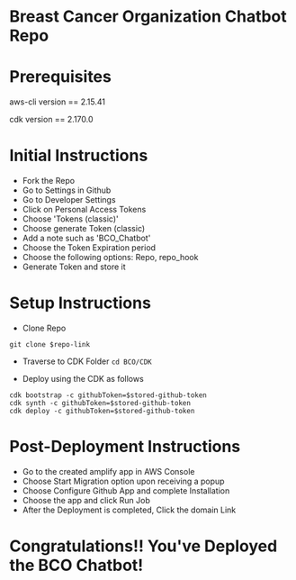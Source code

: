 # Breast Cancer Organization Chatbot Repo
# Prerequisites 

aws-cli version == 2.15.41

cdk version == 2.170.0

# Initial Instructions

- Fork the Repo
- Go to Settings in Github
- Go to Developer Settings
- Click on Personal Access Tokens
- Choose 'Tokens (classic)'
- Choose generate Token (classic)
- Add a note such as 'BCO_Chatbot'
- Choose the Token Expiration period
- Choose the following options: Repo, repo_hook
- Generate Token and store it

# Setup Instructions

- Clone Repo

```git clone $repo-link```

- Traverse to CDK Folder
```cd BCO/CDK```

- Deploy using the CDK as follows
```
cdk bootstrap -c githubToken=$stored-github-token
cdk synth -c githubToken=$stored-github-token
cdk deploy -c githubToken=$stored-github-token
```

# Post-Deployment Instructions

- Go to the created amplify app in AWS Console
- Choose Start Migration option upon receiving a popup
- Choose Configure Github App and complete Installation
- Choose the app and click Run Job
- After the Deployment is completed, Click the domain Link

# Congratulations!! You've Deployed the BCO Chatbot! 
